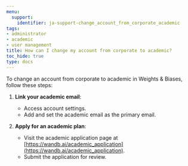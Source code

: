 ```yaml
---
menu:
  support:
    identifier: ja-support-change_account_from_corporate_academic
tags:
- administrator
- academic
- user management
title: How can I change my account from corporate to academic?
toc_hide: true
type: docs
---
```


To change an account from corporate to academic in Weights & Biases, follow these steps:

1. **Link your academic email**:
   - Access account settings.
   - Add and set the academic email as the primary email.

2. **Apply for an academic plan**:
   - Visit the academic application page at [https://wandb.ai/academic_application](https://wandb.ai/academic_application).
   - Submit the application for review.